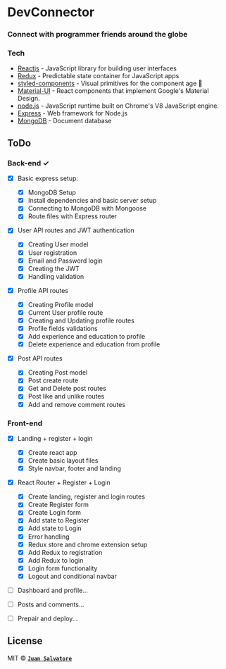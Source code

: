 # DevConnector

### Connect with programmer friends around the globe

### Tech

- [Reactjs](https://reactjs.org/) - JavaScript library for building user interfaces
- [Redux](https://redux.js.org/) - Predictable state container for JavaScript apps
- [styled-components](https://www.styled-components.com/) - Visual primitives for the component age 💅
- [Material-UI](https://material-ui.com/) - React components that implement Google's Material Design.
- [node.js](https://nodejs.org/) - JavaScript runtime built on Chrome's V8 JavaScript engine.
- [Express](https://expressjs.com/) - Web framework for Node.js
- [MongoDB](https://www.mongodb.com/) - Document database

## ToDo

### Back-end ✓

- [x] Basic express setup:

  - [x] MongoDB Setup
  - [x] Install dependencies and basic server setup
  - [x] Connecting to MongoDB with Mongoose
  - [x] Route files with Express router

- [x] User API routes and JWT authentication

  - [x] Creating User model
  - [x] User registration
  - [x] Email and Password login
  - [x] Creating the JWT
  - [x] Handling validation

- [x] Profile API routes

  - [x] Creating Profile model
  - [x] Current User profile route
  - [x] Creating and Updating profile routes
  - [x] Profile fields validations
  - [x] Add experience and education to profile
  - [x] Delete experience and education from profile

- [x] Post API routes
  - [x] Creating Post model
  - [x] Post create route
  - [x] Get and Delete post routes
  - [x] Post like and unlike routes
  - [x] Add and remove comment routes

### Front-end

- [x] Landing + register + login

  - [x] Create react app
  - [x] Create basic layout files
  - [x] Style navbar, footer and landing

- [x] React Router + Register + Login

  - [x] Create landing, register and login routes
  - [x] Create Register form
  - [x] Create Login form
  - [x] Add state to Register
  - [x] Add state to Login
  - [x] Error handling
  - [x] Redux store and chrome extension setup
  - [x] Add Redux to registration
  - [x] Add Redux to login
  - [x] Login form functionality
  - [x] Logout and conditional navbar

- [ ] Dashboard and profile...

- [ ] Posts and comments...

- [ ] Prepair and deploy...

## License

MIT © **[`Juan Salvatore`](http://juansalvatore.com)**
